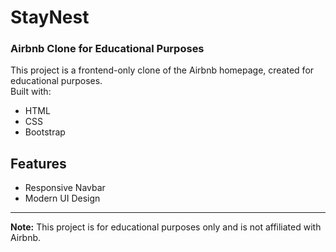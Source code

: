 # StayNest
### Airbnb Clone for Educational Purposes

This project is a frontend-only clone of the Airbnb homepage, created for educational purposes.  
Built with:
- HTML
- CSS
- Bootstrap

## Features
- Responsive Navbar
- Modern UI Design

---

**Note:** This project is for educational purposes only and is not affiliated with Airbnb.
